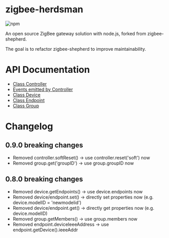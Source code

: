 # zigbee-herdsman

![npm](https://img.shields.io/npm/v/zigbee-herdsman)

An open source ZigBee gateway solution with node.js, forked from zigbee-shepherd.

The goal is to refactor zigbee-shepherd to improve maintainability.


# API Documentation

* [Class Controller](docs/api/classes/_controller_controller_.controller.md)
* [Events emitted by Controller](docs/api/modules/_controller_events_.md)
* [Class Device](docs/api/classes/_controller_model_device_.device.md)
* [Class Endpoint](docs/api/classes/_controller_model_endpoint_.endpoint.md)
* [Class Group](docs/api/classes/_controller_model_group_.group.md)


# Changelog

## 0.9.0 breaking changes
- Removed controller.softReset() -> use controller.reset('soft') now
- Removed group.get('groupID') -> use group.groupID now

## 0.8.0 breaking changes
- Removed device.getEndpoints() -> use device.endpoints now
- Removed device/endpoint.set() -> directly set properties now (e.g. device.modelID = 'newmodelid')
- Removed device/endpoint.get() -> directly get properties now (e.g. device.modelID)
- Removed group.getMembers() -> use group.members now
- Removed endpoint.deviceIeeeAddress -> use endpoint.getDevice().ieeeAddr